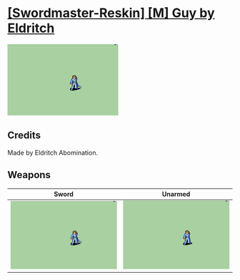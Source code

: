 # [\[Swordmaster-Reskin\] \[M\] Guy by Eldritch](./)
 

<img src="./1.%20Sword/Sword_000.png" alt="[Swordmaster-Reskin] [M] Guy by Eldritch standing" />

## Credits

Made by Eldritch Abomination.

## Weapons
 

|Sword |Unarmed |
|  :---: | :---: |
| <img alt="Sword animation" src="./1.%20Sword/Sword.gif" /> | <img alt="Unarmed animation" src="./8.%20Unarmed/Unarmed.gif" /> |

